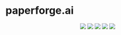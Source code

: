 # paperforge.ai
<p align="center">
  <img src="https://img.shields.io/badge/Backend-FastAPI-009688?style=for-the-badge&logo=fastapi&logoColor=white" />
  <img src="https://img.shields.io/badge/Frontend-Next.js-000000?style=for-the-badge&logo=nextdotjs&logoColor=white" />
  <img src="https://img.shields.io/badge/AI-LangChain%20%2B%20OpenAI/Gemini-7950f2?style=for-the-badge&logo=OpenAI&logoColor=white" />
  <img src="https://img.shields.io/badge/Database-PostgreSQL%20%2B%20Pinecone-336791?style=for-the-badge&logo=postgresql&logoColor=white" />
  <img src="https://img.shields.io/badge/Deployment-Docker%20%2B%20AWS-2496ED?style=for-the-badge&logo=docker&logoColor=white" />
</p>
